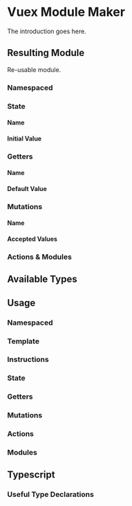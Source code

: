 # Vuex Module Maker
The introduction goes here.
## Resulting Module
Re-usable module.
### Namespaced

### State
#### Name
#### Initial Value

### Getters
#### Name
#### Default Value

### Mutations
#### Name
#### Accepted Values

### Actions & Modules

## Available Types

## Usage
### Namespaced

### Template

### Instructions

### State

### Getters

### Mutations

### Actions

### Modules

## Typescript
### Useful Type Declarations
